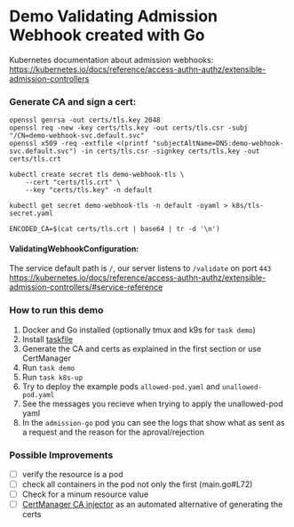 # Demo Validating Admission Webhook created with Go

Kubernetes documentation about admission webhooks:
https://kubernetes.io/docs/reference/access-authn-authz/extensible-admission-controllers

### Generate CA and sign a cert:
```
openssl genrsa -out certs/tls.key 2048
openssl req -new -key certs/tls.key -out certs/tls.csr -subj "/CN=demo-webhook-svc.default.svc"
openssl x509 -req -extfile <(printf "subjectAltName=DNS:demo-webhook-svc.default.svc") -in certs/tls.csr -signkey certs/tls.key -out certs/tls.crt
```

```
kubectl create secret tls demo-webhook-tls \
    --cert "certs/tls.crt" \
    --key "certs/tls.key" -n default 
```

```
kubectl get secret demo-webhook-tls -n default -oyaml > k8s/tls-secret.yaml
```

```
ENCODED_CA=$(cat certs/tls.crt | base64 | tr -d '\n')
```


#### ValidatingWebhookConfiguration:
The service default path is `/`, our server listens to `/validate` on port `443`
https://kubernetes.io/docs/reference/access-authn-authz/extensible-admission-controllers/#service-reference

### How to run this demo

1. Docker and Go installed (optionally tmux and k9s for `task demo`)
2. Install [taskfile](https://taskfile.dev/installation/)
3. Generate the CA and certs as explained in the first section or use CertManager
4. Run `task demo` 
5. Run `task k8s-up`
6. Try to deploy the example pods `allowed-pod.yaml` and `unallowed-pod.yaml`
7. See the messages you recieve when trying to apply the unallowed-pod yaml
8. In the `admission-go` pod you can see the logs that show what as sent as a request and the reason for the aproval/rejection


### Possible Improvements
- [ ] verify the resource is a pod
- [ ] check all containers in the pod not only the first (main.go#L72)
- [ ] Check for a minum resource value
- [ ] [CertManager CA injector](https://cert-manager.io/docs/concepts/ca-injector/) as an automated alternative of generating the certs
